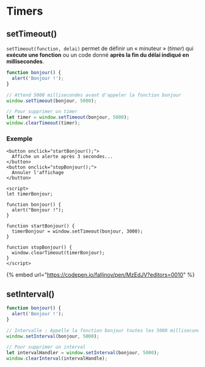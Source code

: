 # Timers

## setTimeout\(\)

`setTimeout(function, delai)` permet de définir un « minuteur » \(_timer_\) qui **exécute une fonction** ou un code donné **après la fin du délai indiqué en millisecondes**.

```javascript
function bonjour() {
  alert('Bonjour !');
}

// Attend 5000 millisecondes avant d'appeler la fonction bonjour
window.setTimeout(bonjour, 5000);

// Pour supprimer un timer
let timer = window.setTimeout(bonjour, 5000);
window.clearTimeout(timer);
```

### Exemple

```markup
<button onclick="startBonjour();">
  Affiche un alerte après 3 secondes...
</button>
<button onclick="stopBonjour();">
  Annuler l'affichage
</button>

<script>
let timerBonjour;

function bonjour() {
  alert("Bonjour !");
}

function startBonjour() {
  timerBonjour = window.setTimeout(bonjour, 3000);
}

function stopBonjour() {
  window.clearTimeout(timerBonjour);
}
</script>
```

{% embed url="https://codepen.io/fallinov/pen/MzEdJV?editors=0010" %}

## setInterval\(\)

```javascript
function bonjour() {
  alert('Bonjour !');
}

// Intervalle : Appelle la fonction bonjour toutes les 5000 millisecondes
window.setInterval(bonjour, 5000);

// Pour supprimer un interval
let intervalHandler = window.setInterval(bonjour, 5000);
window.clearInterval(intervalHandle);
```

